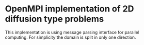 # OpenMPI implementation of 2D diffusion type problems

This implementation is using message parsing interface for parallel computing. For simplicity the domain is split in only one direction.
